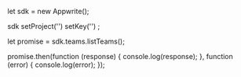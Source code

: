 let sdk = new Appwrite();

sdk
    setProject('')
    setKey('')
;

let promise = sdk.teams.listTeams();

promise.then(function (response) {
    console.log(response);
}, function (error) {
    console.log(error);
});